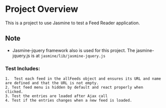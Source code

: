 # Project Overview

This is a project to use Jasmine to test a Feed Reader application.


## Note
+ Jasmine-jquery framework also is used for this project.
The jasmine-jquery.js is at `jasmine/lib/jasmine-jquery.js`

### Test Includes:
	1.  Test each feed in the allFeeds object and ensures its URL and name are defined and that the URL is not empty.
	2. Test feed menu is hidden by default and react properly when clicked.
	3. Test the entries are loaded after Ajax call
	4. Test if the entries changes when a new feed is loaded. 